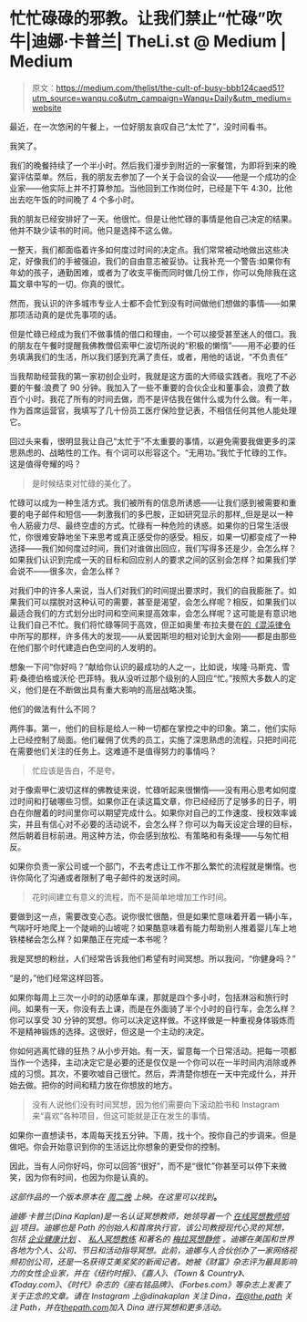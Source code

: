 # 忙忙碌碌的邪教。让我们禁止“忙碌”吹牛|迪娜·卡普兰| TheLi.st @ Medium | Medium

> 原文：<https://medium.com/thelist/the-cult-of-busy-bbb124caed51?utm_source=wanqu.co&utm_campaign=Wanqu+Daily&utm_medium=website>

最近，在一次悠闲的午餐上，一位好朋友哀叹自己“太忙了”，没时间看书。

我笑了。

我们的晚餐持续了一个半小时。然后我们漫步到附近的一家餐馆，为即将到来的晚宴评估菜单。然后，我的朋友去参加了一个关于会议的会议——他是一个成功的企业家——他实际上并不打算参加。当他回到工作岗位时，已经是下午 4:30，比他出去吃午饭的时间晚了 4 个多小时。

我的朋友已经安排好了一天。他很忙。但是让他忙碌的事情是他自己决定的结果。他并不缺少读书的时间。他只是选择不这么做。

一整天，我们都面临着许多如何度过时间的决定点。我们常常被动地做出这些决定，好像我们的手被强迫，我们的自由意志被妥协。让我补充一个警告:如果你有年幼的孩子，通勤困难，或者为了收支平衡而同时做几份工作，你可以免除我在这篇文章中写的一切。你真的很忙。

然而，我认识的许多城市专业人士都不会忙到没有时间做他们想做的事情——如果那项活动真的是优先事项的话。

但是忙碌已经成为我们不做事情的借口和理由，一个可以接受甚至迷人的借口。我的朋友在午餐时提醒我佛教僧侣索甲仁波切所说的“积极的懒惰”——用不必要的任务填满我们的生活，所以我们感到充满了责任，或者，用他的话说，“不负责任”

当我帮助经营我的第一家初创企业时，我就是这方面的大师级实践者。我吃了不必要的午餐:浪费了 90 分钟。我加入了一些不重要的合伙企业和董事会，浪费了数百个小时。我花了所有的时间去做，而不是评估我在做什么或为什么做。有一年，作为首席运营官，我填写了几十份员工医疗保险登记表，不相信任何其他人能处理它。

回过头来看，很明显我让自己“太忙于”不太重要的事情，以避免需要我做更多的深思熟虑的、战略性的工作。有个词可以形容这个。“无用功。”我忙于忙碌的工作。这是值得夸耀的吗？

> 是时候结束对忙碌的美化了。

忙碌可以成为一种生活方式。我们被所有的信息所诱惑——让我们感到被需要和重要的电子邮件和短信——刺激我们的多巴胺，正如研究显示的那样,,但是是以一种令人筋疲力尽、最终空虚的方式。忙碌有一种危险的诱惑。如果你的日常生活很忙，你很难安静地坐下来思考或真正感受你的感受。相反，如果一切都变成了一种选择——我们如何度过时间，我们对谁做出回应，我们写得多还是少，会怎么样？如果我们认识到完成一天的目标和回应别人的要求之间的区别会怎样？如果我们学会说不——很多次，会怎么样？

对我们中的许多人来说，当人们对我们的时间提出要求时，我们的自我膨胀了。如果我们可以摆脱对这种认可的需要，甚至是渴望，会怎么样呢？相反，如果我们以最适合我们的方式划分出时间和空间来提高效率，会怎么样呢？这可能是有意识地让我们自己不忙。我们将忙碌等同于高效，但正如奥里·布拉夫曼在[的《混沌律令](http://www.amazon.com/gp/product/B00BH0VSIU?btkr=1)中所写的那样，许多伟大的发现——从爱因斯坦的相对论到大金刚——都是由那些在他们那个时代建造白色空间的人发明的。

想象一下问“你好吗？”献给你认识的最成功的人之一，比如说，埃隆·马斯克、雪莉·桑德伯格或沃伦·巴菲特。我从没听过那个级别的人回应“忙。”按照大多数人的定义，他们是在不断做出具有重大影响的高层战略决策。

他们的做法有什么不同？

两件事。第一，他们的目标是给人一种一切都在掌控之中的印象。第二，他们实际上已经控制了局面。他们雇佣了优秀的员工，实施了深思熟虑的流程，只把时间花在需要他们关注的任务上。这难道不是值得努力的事情吗？

> 忙应该是告白，不是夸。

对于像索甲仁波切这样的佛教徒来说，忙碌听起来很懒惰——没有用心思考如何度过时间和打破哪些习惯。如果你正在读这篇文章，你已经经历了足够多的日子，明白在你醒着的时间里你可以期望完成什么。如果你对自己的工作速度、授权效率诚实，并且有信心对不必要的活动说不，会怎么样？你可以为每天设定合理的目标，然后朝着目标前进。用这种方法，你会感到放松、有策略和有条理——与匆忙相反。

如果你负责一家公司或一个部门，不去考虑让工作不那么繁忙的流程就是懒惰。也许你简化了沟通或者限制了电子邮件的发送时间。

> 花时间建立有意义的流程，而不是简单地增加工作时间。

要做到这一点，需要改变心态。说你很忙很酷，但是如果忙意味着开着一辆小车，气喘吁吁地爬上一个陡峭的山坡呢？如果酷意味着有能力帮助别人推着婴儿车上地铁楼梯会怎么样？如果酷正在完成一本书呢？

我是冥想的粉丝，人们经常告诉我他们希望有时间冥想。所以我问，“你健身吗？”

“是的，”他们经常这样回答。

如果你每周上三次一小时的动感单车课，那就是四个多小时，包括淋浴和旅行时间。如果有一天，你没有去上课，而是在外面骑了半个小时的自行车，会怎么样？你可以享受 30 分钟的冥想。你可以决定这样做。不这样做是一种重视身体锻炼而不是精神锻炼的选择。这很好，但这是一个主动的决定。

你如何逃离忙碌的狂热？从小步开始。有一天，留意每一个日常活动。把每一项都当作一个选择，主动决定它是必要的还是仅仅是一个你可以在一半时间内消除或养成的习惯。其次，不要吹嘘自己很忙。然后，弄清楚你想在一天中完成什么，并开始去做。把你的时间和精力放在你想放的地方。

> 没有人说他们没有时间冥想，因为他们需要向下滚动脸书和 Instagram 来“喜欢”各种项目，但这可能就是正在发生的事情。

如果你一直想读书，本周每天找五分钟。下周，找十个。按你自己的步调来。但是做吧。你会开始意识到你的生活远比你想象的更受你的控制。

因此，当有人问你好吗，你可以回答“很好”，而不是“很忙”你甚至可以停下来微笑，因为你有时间，也因为你是认真的。

*这部作品的一个版本原本在* [*周二晚*](http://tuenight.com/) *上映。在这里可以找到*[](http://tuenight.com/2014/09/can-we-ban-busy/)**。**

**迪娜·卡普兰(Dina Kaplan)是一名认证冥想教师，她领导着一个* [*在线冥想教师培训*](http://thepath.com/teacher) *项目。迪娜也是 Path 的创始人和首席执行官，该公司教授现代心灵的冥想，包括* [*企业健康计划*](http://thepath.com/corporate) *、* [*私人冥想教练*](http://thepath.com/coach) *和著名的* [*梅拉冥想静修*](http://thepath.com/melaapply) *。迪娜在美国和世界各地为个人、公司、节日和活动指导冥想。此前，迪娜与人合伙创办了一家网络视频初创公司，还是一名获得艾美奖奖的新闻记者。她被《财富》杂志评为最具影响力的女性企业家，并在《纽约时报》、《嘉人》、《Town & Country》、《Today.com》、《时代》杂志的《座右铭品牌》、《Forbes.com》等杂志上发表了关于正念的文章。请在 Instagram 上@dinakaplan 关注 Dina，在@the.path 关注 Path，并在*[*thepath.com*](http://thepath.com/)*加入 Dina 进行冥想和更多活动。**